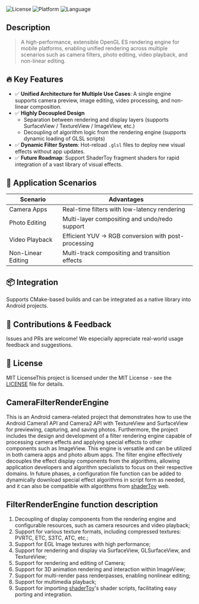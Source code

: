![License](https://img.shields.io/badge/license-MIT-blue.svg)
![Platform](https://img.shields.io/badge/platform-Android%20%7C%20Linux-lightgrey)
![Language](https://img.shields.io/badge/language-C%2B%2B%20%7C%20GLSL-orange)

## Description
> A high-performance, extensible OpenGL ES rendering engine for mobile platforms, enabling unified rendering across multiple scenarios such as camera filters, photo editing, video playback, and non-linear editing.

## 🔥 Key Features

- ✅ **Unified Architecture for Multiple Use Cases**: A single engine supports camera preview, image editing, video processing, and non-linear composition.
- ✅ **Highly Decoupled Design**
  - Separation between rendering and display layers (supports SurfaceView / TextureView / ImageView, etc.)
  - Decoupling of algorithm logic from the rendering engine (supports dynamic loading of GLSL scripts)
- ✅ **Dynamic Filter System**: Hot-reload `.glsl` files to deploy new visual effects without app updates.
- ✅ **Future Roadmap**: Support ShaderToy fragment shaders for rapid integration of a vast library of visual effects.

## 🚀 Application Scenarios
| Scenario | Advantages |
|--------|-----------|
| Camera Apps | Real-time filters with low-latency rendering |
| Photo Editing | Multi-layer compositing and undo/redo support |
| Video Playback | Efficient YUV → RGB conversion with post-processing |
| Non-Linear Editing | Multi-track compositing and transition effects |

## 📦 Integration
Supports CMake-based builds and can be integrated as a native library into Android projects.

## 🤝 Contributions & Feedback
Issues and PRs are welcome! We especially appreciate real-world usage feedback and suggestions.

## 📜 License
MIT LicenseThis project is licensed under the MIT License - see the [LICENSE](LICENSE.txt) file for details.
## CameraFilterRenderEngine

This is an Android camera-related project that demonstrates how to use the Android Camera1 API and Camera2 API with TextureView and SurfaceView for previewing, capturing, and saving photos. Furthermore, the project includes the design and development of a filter rendering engine capable of processing camera effects and applying special effects to other components such as ImageView. This engine is versatile and can be utilized in both camera apps and photo album apps. The filter engine effectively decouples the effect display components from the algorithms, allowing application developers and algorithm specialists to focus on their respective domains. In future phases, a configuration file function can be added to dynamically download special effect algorithms in script form as needed, and it can also be compatible with algorithms from [shaderToy](https://www.shadertoy.com/) web.

## FilterRenderEngine function description

1. Decoupling of display components from the rendering engine and configurable resources, such as camera resources and video playback;
2. Support for various texture formats, including compressed textures: PVRTC, ETC, S3TC, ATC, etc.;
3. Support for EGL Image textures with high performance;
4. Support for rendering and display via SurfaceView, GLSurfaceView, and TextureView;
5. Support for rendering and editing of Camera;
6. Support for 3D animation rendering and interaction within ImageView;
7. Support for multi-render pass renderpasses, enabling nonlinear editing;
8. Support for multimedia playback;
9. Support for importing [shaderToy](https://www.shadertoy.com/)'s shader scripts, facilitating easy porting and integration.




